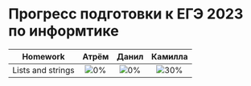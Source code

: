 # Прогресс подготовки к ЕГЭ 2023 по информтике 

| Homework                    | Атрём   | Данил   | Камилла |
| --------------------------- |:----------------------------------:|:----------------------------------:|:---------------------------------:|
| Lists and strings           |![0%](https://progress-bar.dev/0/)|![0%](https://progress-bar.dev/0/)|![30%](https://progress-bar.dev/30/)|

